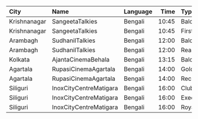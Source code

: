 | City         | Name                   | Language |  Time | Type       | Price | Capacity | Booked |
| :----------- | :--------------------- | :------- | ----: | :--------- | ----: | -------: | -----: |
| Krishnanagar | SangeetaTalkies        | Bengali  | 10:45 | Balcony    |   50₹ |      231 |    165 |
| Krishnanagar | SangeetaTalkies        | Bengali  | 10:45 | FirstClass |   30₹ |      513 |    454 |
| Arambagh     | SudhanilTalkies        | Bengali  | 12:00 | Balcony    |   35₹ |      400 |    344 |
| Arambagh     | SudhanilTalkies        | Bengali  | 12:00 | RearStall  |   25₹ |      412 |    370 |
| Kolkata      | AjantaCinemaBehala     | Bengali  | 13:15 | Balcony    |  150₹ |      106 |     71 |
| Agartala     | RupasiCinemaAgartala   | Bengali  | 14:00 | GoldClass  |  150₹ |      205 |    135 |
| Agartala     | RupasiCinemaAgartala   | Bengali  | 14:00 | Recliners  |  350₹ |       16 |      4 |
| Siliguri     | InoxCityCentreMatigara | Bengali  | 16:00 | Club       |  140₹ |      174 |      0 |
| Siliguri     | InoxCityCentreMatigara | Bengali  | 16:00 | Executive  |  140₹ |       31 |      0 |
| Siliguri     | InoxCityCentreMatigara | Bengali  | 16:00 | Royale     |  180₹ |       10 |      0 |